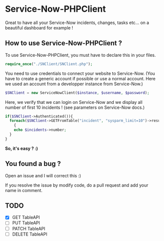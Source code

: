 # Service-Now-PHPClient

Great to have all your Service-Now incidents, changes, tasks etc... on a beautiful dashboard for example !

## How to use Service-Now-PHPClient ?

To use Service-Now-PHPClient, you must have to declare this in your files.

```php
require_once("./SNClient/SNClient.php");
```

You need to use credentials to connect your website to Service-Now.
(You have to create a generic account if possible or use a normal account. Here we used an account from a developper instance from Service-Now.)

```php
$SNClient = new ServiceNowClient($instance, $username, $password);
```

Here, we verify that we can login on Service-Now and we display all number of first 10 incidents ! (see parameters on
  Service-Now docs.)

```php
if($SNClient->Authenticated()){
  foreach($SNClient->GETFromTable("incident", "sysparm_limit=10")->result as $incidents)
	{
    echo $incidents->number;
  }
}
```

**So, it's easy ? :)**

## You found a bug ?

Open an issue and I will correct this :)

If you resolve the issue by modify code, do a pull request and add your name in comment.

## TODO
- [x] GET TableAPI
- [ ] PUT TableAPI
- [ ] PATCH TableAPI
- [ ] DELETE TableAPI
